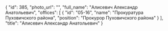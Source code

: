 {
    "id": 385,
    "photo_url": "",
    "full_name": "Алисевич Александр Анатольевич",
    "offices": [
        {
            "id": "05-16",
            "name": "Прокуратура Пуховичского района",
            "position": "Прокурор Пуховичского района"
        }
    ],
    "title": "Алисевич Александр Анатольевич"
}